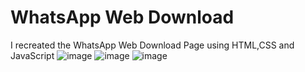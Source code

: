 # WhatsApp Web Download
I recreated the WhatsApp Web Download Page using HTML,CSS and JavaScript
![image](https://user-images.githubusercontent.com/113613419/224712330-b08910bb-a4d7-44e2-82e2-f0b107041f59.png)
![image](https://user-images.githubusercontent.com/113613419/224712490-dec5e2c5-0b24-47a3-97a0-a88c75c8e3bf.png)
![image](https://user-images.githubusercontent.com/113613419/224712636-74e4ffa4-1ed7-4b1b-b5ba-3d64f1b1ac0f.png)
